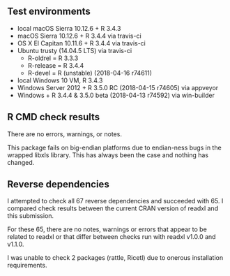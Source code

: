 ## Test environments

* local macOS Sierra 10.12.6 + R 3.4.3
* macOS Sierra 10.12.6 + R 3.4.4 via travis-ci
* OS X El Capitan 10.11.6 + R 3.4.4 via travis-ci
* Ubuntu trusty (14.04.5 LTS) via travis-ci
  - R-oldrel = R 3.3.3
  - R-release = R 3.4.4
  - R-devel = R (unstable) (2018-04-16 r74611)
* local Windows 10 VM, R 3.4.3
* Windows Server 2012 + R 3.5.0 RC (2018-04-15 r74605) via appveyor
* Windows + R 3.4.4 & 3.5.0 beta (2018-04-13 r74592) via win-builder

## R CMD check results

There are no errors, warnings, or notes.

This package fails on big-endian platforms due to endian-ness bugs in the wrapped libxls library. This has always been the case and nothing has changed.

## Reverse dependencies

I attempted to check all 67 reverse dependencies and succeeded with 65. I compared check results between the current CRAN version of readxl and this submission.

For these 65, there are no notes, warnings or errors that appear to be related to readxl or that differ between checks run with readxl v1.0.0 and v1.1.0.

I was unable to check 2 packages (rattle, Ricetl) due to onerous installation requirements.

